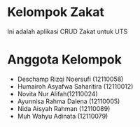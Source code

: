 # Kelompok Zakat
 Ini adalah aplikasi CRUD Zakat untuk UTS 

# Anggota Kelompok
- Deschamp Rizqi Noersufi (12110058)
- Humairoh Asyafwa Saharitira (12110012)
- Novita Nur Alifah(12110024)
- Ayunnisa Rahma Dalena (12110005)
- Nida Aisyah Rahman (12110089)
- Muh Wahyu Adinata (12110079)
